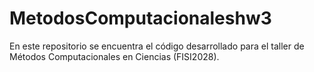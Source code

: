 # MetodosComputacionaleshw3
En este repositorio se encuentra el código desarrollado para el taller de Métodos Computacionales en Ciencias (FISI2028).
